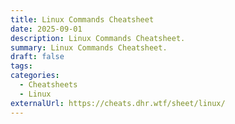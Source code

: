 ```yaml
---
title: Linux Commands Cheatsheet
date: 2025-09-01
description: Linux Commands Cheatsheet.
summary: Linux Commands Cheatsheet.
draft: false
tags:
categories:
  - Cheatsheets
  - Linux
externalUrl: https://cheats.dhr.wtf/sheet/linux/
---
```

